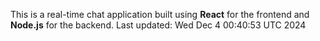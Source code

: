 This is a real-time chat application built using **React** for the frontend and **Node.js** for the backend.
Last updated: Wed Dec  4 00:40:53 UTC 2024
